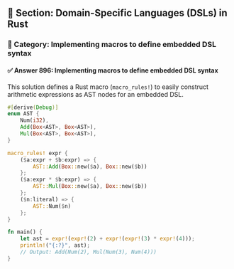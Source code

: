 ## 📘 Section: Domain-Specific Languages (DSLs) in Rust
### 🔹 Category: Implementing macros to define embedded DSL syntax
#### ✅ Answer 896: Implementing macros to define embedded DSL syntax

This solution defines a Rust macro (`macro_rules!`) to easily construct arithmetic expressions as AST nodes for an embedded DSL.

```rust
#[derive(Debug)]
enum AST {
    Num(i32),
    Add(Box<AST>, Box<AST>),
    Mul(Box<AST>, Box<AST>),
}

macro_rules! expr {
    ($a:expr + $b:expr) => {
        AST::Add(Box::new($a), Box::new($b))
    };
    ($a:expr * $b:expr) => {
        AST::Mul(Box::new($a), Box::new($b))
    };
    ($n:literal) => {
        AST::Num($n)
    };
}

fn main() {
    let ast = expr!(expr!(2) + expr!(expr!(3) * expr!(4)));
    println!("{:?}", ast);
    // Output: Add(Num(2), Mul(Num(3), Num(4)))
}
```
